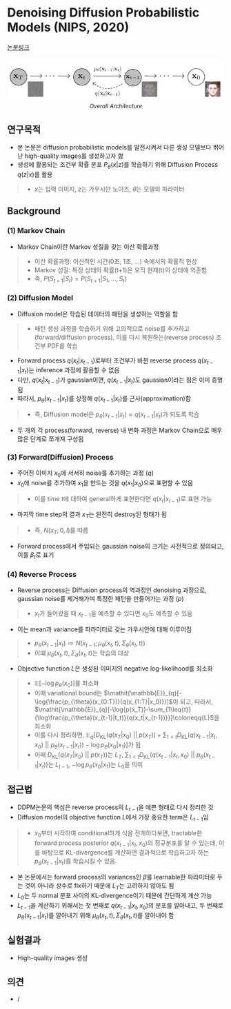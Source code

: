# Denoising Diffusion Probabilistic Models (NIPS, 2020)

[논문링크](https://proceedings.neurips.cc/paper/2020/hash/4c5bcfec8584af0d967f1ab10179ca4b-Abstract.html)

<p align="center">
    <img width="600" alt='fig1' src="../img/ho2020denoising.png?raw=true"></br>
    <em><font size=2>Overall Architecture</font></em>
</p>

## 연구목적
- 본 논문은 diffusion probabilistic models를 발전시켜서 다른 생성 모델보다 뛰어난 high-quality images를 생성하고자 함
- 생성에 활용되는 조건부 확률 분포 $P_{\theta}(x|z)$를 학습하기 위해 Diffusion Process $q(z|x)$를 활용
> - $x$는 입력 이미지, $z$는 가우시안 노이즈, $\theta$는 모델의 파라미터

## Background
### (1) Markov Chain
- Markov Chain이란 Markov 성질을 갖는 이산 확률과정
> - 이산 확률과정: 이산적인 시간(0초, 1초, ...) 속에서의 확률적 현상
> - Markov 성질: 특정 상태의 확률(t+1)은 오직 현재(t)의 상태에 의존함
> - 즉, $P(S_{t+1}|S_t)=P(S_{t+1}|S_1, ..., S_t)$
### (2) Diffusion Model
- Diffusion model은 학습된 데이터의 패턴을 생성하는 역할을 함
> - 패턴 생성 과정을 학습하기 위해 고의적으로 noise를 추가하고(forward/diffusion process), 이를 다시 복원하는(reverse process) 조건부 PDF를 학습
- Forward process $q(x_t|x_{t-1})$로부터 조건부가 바뀐 reverse process $q(x_{t-1}|x_{t})$는 inference 과정에 활용할 수 없음
- 다만, $q(x_t|x_{t-1})$가 gaussian이면, $q(x_{t-1}|x_{t})$도 gaussian이라는 점은 이미 증명됨
- 따라서, $p_{\theta}(x_{t-1}|x_{t})$를 상정해 $q(x_{t-1}|x_{t})$를 근사(approximation)함
> - 즉, Diffusion model은 $p_{\theta}(x_{t-1}|x_{t}) \approx q(x_{t-1}|x_{t})$가 되도록 학습
- 두 개의 각 process(forward, reverse) 내 변화 과정은 Markov Chain으로 매우 많은 단계로 쪼개져 구성됨
### (3) Forward(Diffusion) Process
- 주어진 이미지 $x_0$에 서서히 noise를 추가하는 과정 ($q$)
- $x_0$에 noise를 추가하여 $x_1$을 만드는 것을 $q(x_1|x_0)$으로 표현할 수 있음
> - 이를 time $t$에 대하여 general하게 표현한다면 $q(x_t|x_{t-1})$로 표현 가능
- 마지막 time step의 결과 $x_T$는 완전히 destroy된 형태가 됨
> - 즉, $N(x_T;0,I)$를 따름
- Forward process에서 주입되는 gaussian noise의 크기는 사전적으로 정의되고, 이를 $\beta_{t}$로 표기
### (4) Reverse Process
- Reverse process는 Diffusion process의 역과정인 denoising 과정으로, gaussian noise를 제거해가며 특정한 패턴을 만들어가는 과정 ($p$)
> - $x_t$가 들어왔을 때 $x_{t-1}$을 예측할 수 있다면 $x_0$도 예측할 수 있음
- 이는 mean과 variance를 파라미터로 갖는 가우시안에 대해 이루어짐
> - $p_{\theta}(x_{t-1}|x_{t}) \coloneqq N(x_{t-1};\mu_{\theta}(x_t,t), \Sigma_{\theta}(x_t,t))$
> - 이떄 $\mu_{\theta}(x_t,t), \Sigma_{\theta}(x_t,t)$는 학습의 대상
- Objective function $L$은 생성된 이미지의 negative log-likelihood를 최소화
> - $\mathit{\mathbb{E}}[-\log{p_{\theta}(x_0)}]$를 최소화
> - 이때 variational bound는 $\mathit{\mathbb{E}}_{q}[-\log{\frac{p_{\theta}(x_{0:T})}{q(x_{1:T}|x_0)}}]$이 되고, 따라서, $\mathit{\mathbb{E}}_{q}[-\log{p(x_T)}-\sum_{1\leq{t}}{\log\frac{p_{\theta}(x_{t-1}|t_t)}{q(x_t|x_{t-1})}}]\coloneqq{L}$을 최소화
> - 이를 다시 정리하면,  $\mathit{\mathbb{E}}_{q}[D_{\text{KL}}(q({x_T|x_0})~||~p(x_T))+\sum_{1<t}{D_{\text{KL}}(q(x_{t-1}|x_t,x_0)~||~p_{\theta}(x_{t-1}|x_t))}-\log{p_{\theta}(x_0|x_1)}]$가 됨
> - 이때 $D_{\text{KL}}(q({x_T|x_0})~||~p(x_T))$는 $L_T$, $\sum_{1<t}{D_{\text{KL}}(q(x_{t-1}|x_t,x_0)~||~p_{\theta}(x_{t-1}|x_t))}$는 $L_{t-1}$, $-\log{p_{\theta}(x_0|x_1)}$는 $L_0$을 의미

## 접근법
- DDPM논문의 핵심은 reverse process의 $L_{t-1}$을 예쁜 형태로 다시 정리한 것
- Diffusion model의 objective function $L$에서 가장 중요한 term은 $L_{t-1}$임
> - $x_0$부터 시작하여 conditional하게 식을 전개하다보면, tractable한 forward process posterior $q(x_{t-1}|x_t,x_0)$의 정규분포를 알 수 있는데, 이를 바탕으로 KL-divergence를 계산하면 결과적으로 학습하고자 하는 $p_{\theta}(x_{t-1}|x_t)$를 학습시킬 수 있음
- 본 논문에서는 forward process의 variances인 $\beta$를 learnable한 파라미터로 두는 것이 아니라 상수로 fix하기 때문에 $L_T$는 고려하지 않아도 됨
- $L_0$는 두 normal 분포 사이의 KL-divergence이기 때문에 간단하게 계산 가능
- $L_{t-1}$을 계산하기 위해서는 첫 번째로 $q(x_{t-1}|x_t,x_0)$의 분포를 알아내고, 두 번째로 $p_{\theta}(x_{t-1}|x_t)$를 알아내기 위해 $\mu_{\theta}(x_t,t), \Sigma_{\theta}(x_t,t)$를 알아내야 함

## 실험결과
- High-quality images 생성

## 의견
- /